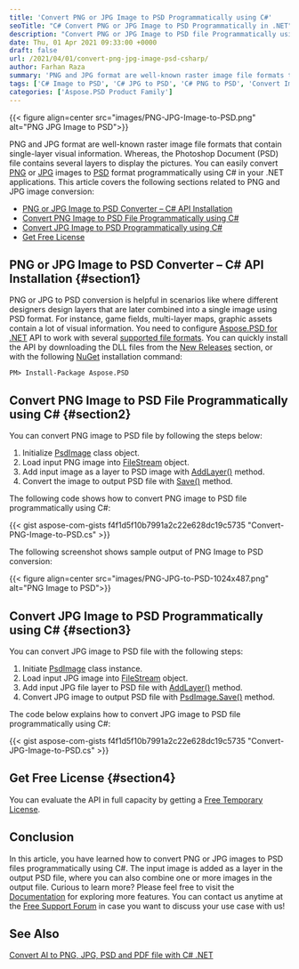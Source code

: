 ```yaml
---
title: 'Convert PNG or JPG Image to PSD Programmatically using C#'
seoTitle: "C# Convert PNG or JPG Image to PSD Programmatically in .NET"
description: "Convert PNG or JPG Image to PSD file Programmatically using C#. Export, change, or add image to PSD layer format file in .NET applications."
date: Thu, 01 Apr 2021 09:33:00 +0000
draft: false
url: /2021/04/01/convert-png-jpg-image-psd-csharp/
author: Farhan Raza
summary: 'PNG and JPG format are well-known raster image file formats that contain single-layer visual information. Whereas, the Photoshop Document (PSD) file contains several layers to display the pictures. You can easily **convert PNG or JPG images to PSD** format programmatically using C# in your .NET applications. This article covers the following sections related to PNG and JPG image conversion.'
tags: ['C# Image to PSD', 'C# JPG to PSD', 'C# PNG to PSD', 'Convert Image to PSD', 'Convert JPG to PSD', 'Convert PNG to PSD', 'Image to PSD', 'JPG to PSD', 'PNG to PSD']
categories: ['Aspose.PSD Product Family']
---
```




{{< figure align=center src="images/PNG-JPG-Image-to-PSD.png" alt="PNG JPG Image to PSD">}}


PNG and JPG format are well-known raster image file formats that contain single-layer visual information. Whereas, the Photoshop Document (PSD) file contains several layers to display the pictures. You can easily convert [PNG][1] or [JPG][2] images to [PSD][3] format programmatically using C# in your .NET applications. This article covers the following sections related to PNG and JPG image conversion:

*   [PNG or JPG Image to PSD Converter – C# API Installation][4]
*   [Convert PNG Image to PSD File Programmatically using C#][5]
*   [Convert JPG Image to PSD Programmatically using C#][6]
*   [Get Free License][7]

## PNG or JPG Image to PSD Converter – C# API Installation {#section1}

PNG or JPG to PSD conversion is helpful in scenarios like where different designers design layers that are later combined into a single image using PSD format. For instance, game fields, multi-layer maps, graphic assets contain a lot of visual information. You need to configure [Aspose.PSD for .NET][8] API to work with several [supported file formats][9]. You can quickly install the API by downloading the DLL files from the [New Releases][10] section, or with the following [NuGet][11] installation command:

```
PM> Install-Package Aspose.PSD
```

## Convert PNG Image to PSD File Programmatically using C# {#section2}

You can convert PNG image to PSD file by following the steps below:

1.  Initialize [PsdImage][12] class object.
2.  Load input PNG image into [FileStream][13] object.
3.  Add input image as a layer to PSD image with [AddLayer()][14] method.
4.  Convert the image to output PSD file with [Save()][15] method.

The following code shows how to convert PNG image to PSD file programmatically using C#:

{{< gist aspose-com-gists f4f1d5f10b7991a2c22e628dc19c5735 "Convert-PNG-Image-to-PSD.cs" >}}

The following screenshot shows sample output of PNG Image to PSD conversion:



{{< figure align=center src="images/PNG-JPG-to-PSD-1024x487.png" alt="PNG Image to PSD">}}


## Convert JPG Image to PSD Programmatically using C# {#section3}

You can convert JPG image to PSD file with the following steps:

1.  Initiate [PsdImage][16] class instance.
2.  Load input JPG image into [FileStream][17] object.
3.  Add input JPG file layer to PSD file with [AddLayer()][18] method.
4.  Convert JPG image to output PSD file with [PsdImage.Save()][19] method.

The code below explains how to convert JPG image to PSD file programmatically using C#:

{{< gist aspose-com-gists f4f1d5f10b7991a2c22e628dc19c5735 "Convert-JPG-Image-to-PSD.cs" >}}

## Get Free License {#section4}

You can evaluate the API in full capacity by getting a [Free Temporary License][20].

## Conclusion

In this article, you have learned how to convert PNG or JPG images to PSD files programmatically using C#. The input image is added as a layer in the output PSD file, where you can also combine one or more images in the output file. Curious to learn more? Please feel free to visit the [Documentation][21] for exploring more features. You can contact us anytime at the [Free Support Forum][22] in case you want to discuss your use case with us!

## See Also

[Convert AI to PNG, JPG, PSD and PDF file with C# .NET][23]




[1]: https://docs.fileformat.com/image/png/
[2]: https://docs.fileformat.com/image/jpeg/
[3]: https://docs.fileformat.com/image/psd/
[4]: #section1
[5]: #section2
[6]: #section3
[7]: #section4
[8]: https://products.aspose.com/psd/net
[9]: https://docs.aspose.com/psd/net/supported-file-formats/
[10]: https://downloads.aspose.com/psd/net
[11]: https://www.nuget.org/packages/Aspose.PSD/
[12]: https://apireference.aspose.com/psd/net/aspose.psd.fileformats.psd/psdimage
[13]: https://docs.microsoft.com/en-us/dotnet/api/system.io.filestream
[14]: https://apireference.aspose.com/psd/net/aspose.psd.fileformats.psd/psdimage/methods/addlayer
[15]: https://apireference.aspose.com/psd/net/aspose.psd/image/methods/save/index
[16]: https://apireference.aspose.com/psd/net/aspose.psd.fileformats.psd/psdimage
[17]: https://docs.microsoft.com/en-us/dotnet/api/system.io.filestream
[18]: https://apireference.aspose.com/psd/net/aspose.psd.fileformats.psd/psdimage/methods/addlayer
[19]: https://apireference.aspose.com/psd/net/aspose.psd/image/methods/save/index
[20]: https://purchase.aspose.com/temporary-license
[21]: https://docs.aspose.com/display/psdnet/Home
[22]: https://forum.aspose.com/c/psd
[23]: https://blog.aspose.com/2020/07/01/convert-ai-to-png-jpg-psd-and-pdf-csharp/






